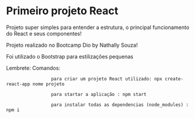 # Primeiro projeto React

Projeto super simples para entender a estrutura, o principal funcionamento do React e seus componentes!

Projeto realizado no Bootcamp Dio by Nathally Souza!

Foi utilizado o Bootstrap para estilizações pequenas

Lembrete: 
           Comandos: 
           
                     para criar um projeto React utilizado: npx create-react-app nome projeto
           
                     para startar a aplicação : npm start
                     
                     para instalar todas as dependencias (node_modules) : npm i
           





